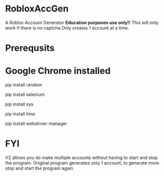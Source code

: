 # RobloxAccGen
A Roblox Account Generator **Education purposes use only!!**
This will only work if there is no captcha
Only creates 1 account at a time.
# Prerequsits

# Google Chrome installed

pip install random

pip install selenium

pip install sys

pip install time

pip install webdriver-manager

# FYI
V2 allows you do make multiple accounts without having to start and stop the program.
Original program generates only 1 account, to generate more stop and start the program again.
